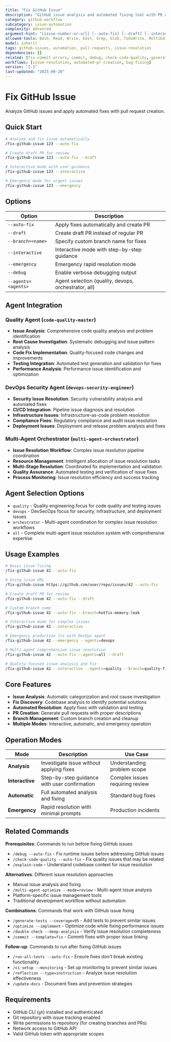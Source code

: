 ```yaml
---
title: "Fix GitHub Issue"
description: "GitHub issue analysis and automated fixing tool with PR creation"
category: github-workflow
subcategory: issue-automation
complexity: advanced
argument-hint: "[issue-number-or-url] [--auto-fix] [--draft] [--interactive] [--emergency] [--branch=name] [--agents=quality|devops|orchestrator|all]"
allowed-tools: Bash, Read, Write, Edit, Grep, Glob, TodoWrite, MultiEdit, WebSearch, WebFetch, Task
model: inherit
tags: github-issues, automation, pull-requests, issue-resolution
dependencies: []
related: [fix-commit-errors, commit, debug, check-code-quality, generate-tests, run-all-tests, multi-agent-optimize]
workflows: [issue-resolution, automated-pr-creation, bug-fixing]
version: "2.1"
last-updated: "2025-09-28"
---
```


# Fix GitHub Issue

Analyze GitHub issues and apply automated fixes with pull request creation.

## Quick Start

```bash
# Analyze and fix issue automatically
/fix-github-issue 123 --auto-fix

# Create draft PR for review
/fix-github-issue 123 --auto-fix --draft

# Interactive mode with user guidance
/fix-github-issue 123 --interactive

# Emergency mode for urgent issues
/fix-github-issue 123 --emergency
```

## Options

| Option | Description |
|--------|-------------|
| `--auto-fix` | Apply fixes automatically and create PR |
| `--draft` | Create draft PR instead of regular PR |
| `--branch=<name>` | Specify custom branch name for fixes |
| `--interactive` | Interactive mode with step-by-step guidance |
| `--emergency` | Emergency rapid resolution mode |
| `--debug` | Enable verbose debugging output |
| `--agents=<agents>` | Agent selection (quality, devops, orchestrator, all) |

## Agent Integration

### Quality Agent (`code-quality-master`)
- **Issue Analysis**: Comprehensive code quality analysis and problem identification
- **Root Cause Investigation**: Systematic debugging and issue pattern analysis
- **Code Fix Implementation**: Quality-focused code changes and improvements
- **Testing Integration**: Automated test generation and validation for fixes
- **Performance Analysis**: Performance issue identification and optimization

### DevOps Security Agent (`devops-security-engineer`)
- **Security Issue Resolution**: Security vulnerability analysis and automated fixes
- **CI/CD Integration**: Pipeline issue diagnosis and resolution
- **Infrastructure Issues**: Infrastructure-as-code problem resolution
- **Compliance Fixes**: Regulatory compliance and audit issue resolution
- **Deployment Issues**: Deployment and release problem analysis and fixes

### Multi-Agent Orchestrator (`multi-agent-orchestrator`)
- **Issue Resolution Workflow**: Complex issue resolution pipeline coordination
- **Resource Management**: Intelligent allocation of issue resolution tasks
- **Multi-Stage Resolution**: Coordinated fix implementation and validation
- **Quality Assurance**: Automated testing and verification of issue fixes
- **Process Monitoring**: Issue resolution efficiency and success tracking

## Agent Selection Options

- `quality` - Quality engineering focus for code quality and testing issues
- `devops` - DevSecOps focus for security, infrastructure, and deployment issues
- `orchestrator` - Multi-agent coordination for complex issue resolution workflows
- `all` - Complete multi-agent issue resolution system with comprehensive expertise

## Usage Examples

```bash
# Basic issue fixing
/fix-github-issue 42 --auto-fix

# Using issue URL
/fix-github-issue https://github.com/user/repo/issues/42 --auto-fix

# Create draft PR for review
/fix-github-issue 42 --auto-fix --draft

# Custom branch name
/fix-github-issue 42 --auto-fix --branch=hotfix-memory-leak

# Interactive mode for complex issues
/fix-github-issue 42 --interactive

# Emergency production fix with DevOps agent
/fix-github-issue 42 --emergency --agents=devops

# Multi-agent comprehensive issue resolution
/fix-github-issue 42 --auto-fix --agents=all --draft

# Quality-focused issue analysis and fix
/fix-github-issue 42 --interactive --agents=quality --branch=quality-fix
```

## Core Features

- **Issue Analysis**: Automatic categorization and root cause investigation
- **Fix Discovery**: Codebase analysis to identify potential solutions
- **Automated Resolution**: Apply fixes with validation and testing
- **PR Creation**: Generate pull requests with proper descriptions
- **Branch Management**: Custom branch creation and cleanup
- **Multiple Modes**: Interactive, automatic, and emergency operation

## Operation Modes

| Mode | Description | Use Case |
|------|-------------|----------|
| **Analysis** | Investigate issue without applying fixes | Understanding problem scope |
| **Interactive** | Step-by-step guidance with user confirmation | Complex issues requiring review |
| **Automatic** | Full automated analysis and fixing | Standard bug fixes |
| **Emergency** | Rapid resolution with minimal prompts | Production incidents |

## Related Commands

**Prerequisites**: Commands to run before fixing GitHub issues
- `/debug --auto-fix` - Fix runtime issues before addressing GitHub issues
- `/check-code-quality --auto-fix` - Fix quality issues that may be related
- `/explain-code` - Understand codebase context for issue resolution

**Alternatives**: Different issue resolution approaches
- Manual issue analysis and fixing
- `/multi-agent-optimize --mode=review` - Multi-agent issue analysis
- Platform-specific issue management tools
- Traditional development workflow without automation

**Combinations**: Commands that work with GitHub issue fixing
- `/generate-tests --coverage=95` - Add tests to prevent similar issues
- `/optimize --implement` - Optimize code while fixing performance issues
- `/double-check --deep-analysis` - Verify issue resolution completeness
- `/commit --template=fix` - Commit fixes with proper issue linking

**Follow-up**: Commands to run after fixing GitHub issues
- `/run-all-tests --auto-fix` - Ensure fixes don't break existing functionality
- `/ci-setup --monitoring` - Set up monitoring to prevent similar issues
- `/reflection --type=instruction` - Analyze issue resolution effectiveness
- `/update-docs` - Document fixes and prevention strategies

## Requirements

- GitHub CLI (`gh`) installed and authenticated
- Git repository with issue tracking enabled
- Write permissions to repository (for creating branches and PRs)
- Network access to GitHub API
- Valid GitHub token with appropriate scopes